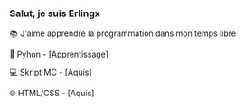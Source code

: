 ### Salut, je suis Erlingx

📚 J'aime apprendre la programmation dans mon temps libre

🐍 Pyhon - [Apprentissage]

💻 Skript MC - [Aquis]

🌐 HTML/CSS - [Aquis]
